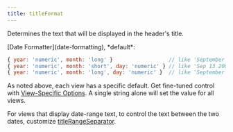 ```yaml
---
title: titleFormat
---
```


Determines the text that will be displayed in the header's title.

<div class='spec' markdown='1'>
[Date Formatter](date-formatting), *default*:

```js
{ year: 'numeric', month: 'long' }                  // like 'September 2009', for month view
{ year: 'numeric', month: 'short', day: 'numeric' } // like 'Sep 13 2009', for week views
{ year: 'numeric', month: 'long', day: 'numeric' }  // like 'September 8 2009', for day views
```
</div>

As noted above, each view has a specific default. Get fine-tuned control with [View-Specific Options](view-specific-options). A single string alone will set the value for all views.

For views that display date-range text, to control the text between the two dates, customize [titleRangeSeparator](titleRangeSeparator).

